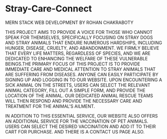 # Stray-Care-Connect
MERN STACK WEB DEVELOPMENT BY ROHAN CHAKRABOTY

THIS PROJECT AIMS TO PROVIDE A VOICE FOR THOSE WHO CANNOT SPEAK FOR THEMSELVES, SPECIFICALLY FOCUSING ON STRAY DOGS AND STRAY ANIMALS THAT ENDURE NUMEROUS HARDSHIPS, INCLUDING HUNGER, 
DISEASE, CRUELTY, AND ABANDONMENT. WE FIRMLY BELIEVE THAT EVERY LIFE MATTERS, REGARDLESS OF SPECIES, AND WE ARE DEDICATED TO ENHANCING THE WELFARE OF THESE VULNERABLE BEINGS.THE PRIMARY 
FOCUS OF THIS PROJECT IS TO PROVIDE IMMEDIATE CARE AND MEDICAL ATTENTION TO STRAY ANIMALS THAT ARE SUFFERING FROM DISEASES. ANYONE CAN EASILY PARTICIPATE BY SIGNING UP AND LOGGING IN TO OUR 
WEBSITE. UPON ENCOUNTERING A SICK ANIMAL ON THE STREETS, USERS CAN SELECT THE RELEVANT ANIMAL CATEGORY, FILL OUT A SIMPLE FORM, AND PROVIDE THE LOCATION OF THE ANIMAL. OUR DEDICATED ANIMAL 
RESCUE TEAMS WILL THEN RESPOND AND PROVIDE THE NECESSARY CARE AND TREATMENT FOR THE ANIMAL'S AILMENT.

IN ADDITION TO THIS ESSENTIAL SERVICE, OUR WEBSITE ALSO OFFERS AN ADDITIONAL SERVICE FOR THE VACCINATION OF PET ANIMALS. USERS CAN SELECT THE DESIRED VACCINATION AND ADD IT TO THEIR
CART FOR PURCHASE. AND THERE IS A CONTACT US PAGE ALSO.

